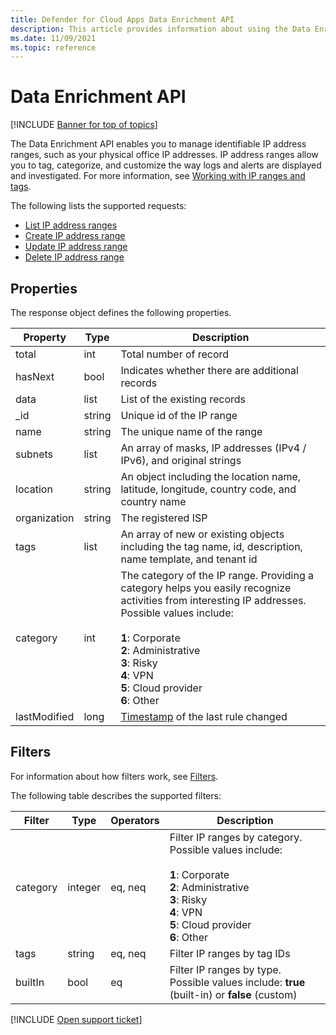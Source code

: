```yaml
---
title: Defender for Cloud Apps Data Enrichment API
description: This article provides information about using the Data Enrichment API.
ms.date: 11/09/2021
ms.topic: reference
---
```

# Data Enrichment API

[!INCLUDE [Banner for top of topics](includes/banner.md)]

The Data Enrichment API enables you to manage identifiable IP address ranges, such as your physical office IP addresses. IP address ranges allow you to tag, categorize, and customize the way logs and alerts are displayed and investigated. For more information, see [Working with IP ranges and tags](ip-tags.md).

The following lists the supported requests:

- [List IP address ranges](api-data-enrichment-list.md)
- [Create IP address range](api-data-enrichment-create.md)
- [Update IP address range](api-data-enrichment-update.md)
- [Delete IP address range](api-data-enrichment-delete.md)

## Properties

The response object defines the following properties.

| Property | Type | Description |
| --- | --- | --- |
| total | int | Total number of record |
| hasNext | bool | Indicates whether there are additional records |
| data | list | List of the existing records |
| _id | string | Unique id of the IP range |
| name | string | The unique name of the range |
| subnets | list | An array of masks, IP addresses (IPv4 / IPv6), and original strings |
| location | string | An object including the location name, latitude, longitude, country code, and country name |
| organization | string | The registered ISP |
| tags| list | An array of new or existing objects including the tag name, id, description, name template, and tenant id |
| category | int | The category of the IP range. Providing a category helps you easily recognize activities from interesting IP addresses. Possible values include:<br /><br />**1**: Corporate<br />**2**: Administrative<br />**3**: Risky<br />**4**: VPN<br />**5**: Cloud provider<br />**6**: Other |
| lastModified | long | [Timestamp](api-introduction.md#timestamps) of the last rule changed |

## Filters

For information about how filters work, see [Filters](api-introduction.md#filters).

The following table describes the supported filters:

| Filter | Type | Operators | Description |
| --- | --- | --- | --- |
| category | integer | eq, neq | Filter IP ranges by category. Possible values include:<br /><br />**1**: Corporate<br />**2**: Administrative<br />**3**: Risky<br />**4**: VPN<br />**5**: Cloud provider<br />**6**: Other |
| tags | string | eq, neq | Filter IP ranges by tag IDs |
| builtIn | bool | eq | Filter IP ranges by type. Possible values include: **true** (built-in) or **false** (custom) |

[!INCLUDE [Open support ticket](includes/support.md)]
